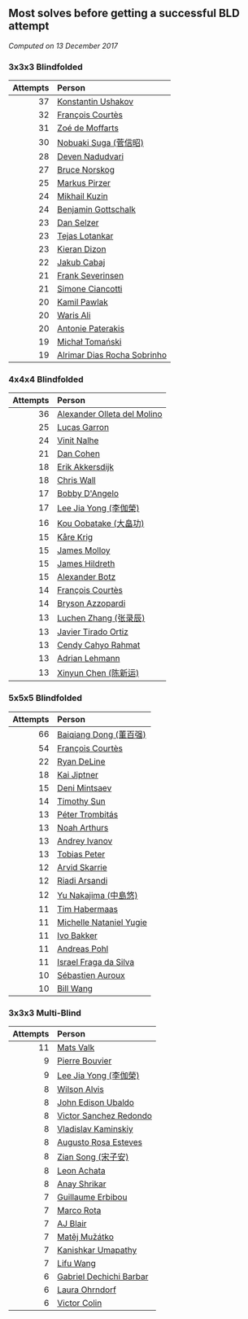 ## Most solves before getting a successful BLD attempt

*Computed on 13 December 2017*


### 3x3x3 Blindfolded

| Attempts | Person |
| ---: | :--- |
| 37 | [Konstantin Ushakov](https://www.worldcubeassociation.org/persons/2014USHA02) |
| 32 | [François Courtès](https://www.worldcubeassociation.org/persons/2008COUR01) |
| 31 | [Zoé de Moffarts](https://www.worldcubeassociation.org/persons/2010MOFF02) |
| 30 | [Nobuaki Suga (菅信昭)](https://www.worldcubeassociation.org/persons/2007SUGA01) |
| 28 | [Deven Nadudvari](https://www.worldcubeassociation.org/persons/2008NADU01) |
| 27 | [Bruce Norskog](https://www.worldcubeassociation.org/persons/2006NORS01) |
| 25 | [Markus Pirzer](https://www.worldcubeassociation.org/persons/2006PIRZ01) |
| 24 | [Mikhail Kuzin](https://www.worldcubeassociation.org/persons/2015KUZI01) |
| 24 | [Benjamin Gottschalk](https://www.worldcubeassociation.org/persons/2016GOTT01) |
| 23 | [Dan Selzer](https://www.worldcubeassociation.org/persons/2011SELZ01) |
| 23 | [Tejas Lotankar](https://www.worldcubeassociation.org/persons/2015LOTA01) |
| 23 | [Kieran Dizon](https://www.worldcubeassociation.org/persons/2015DIZO02) |
| 22 | [Jakub Cabaj](https://www.worldcubeassociation.org/persons/2008CABA03) |
| 21 | [Frank Severinsen](https://www.worldcubeassociation.org/persons/2009SEVE01) |
| 21 | [Simone Ciancotti](https://www.worldcubeassociation.org/persons/2009CIAN01) |
| 20 | [Kamil Pawlak](https://www.worldcubeassociation.org/persons/2006PAWL01) |
| 20 | [Waris Ali](https://www.worldcubeassociation.org/persons/2007ALIW01) |
| 20 | [Antonie Paterakis](https://www.worldcubeassociation.org/persons/2012PATE01) |
| 19 | [Michał Tomański](https://www.worldcubeassociation.org/persons/2009TOMA01) |
| 19 | [Alrimar Dias Rocha Sobrinho](https://www.worldcubeassociation.org/persons/2011SOBR01) |

### 4x4x4 Blindfolded

| Attempts | Person |
| ---: | :--- |
| 36 | [Alexander Olleta del Molino](https://www.worldcubeassociation.org/persons/2008OLLE01) |
| 25 | [Lucas Garron](https://www.worldcubeassociation.org/persons/2006GARR01) |
| 24 | [Vinit Nalhe](https://www.worldcubeassociation.org/persons/2012NALH01) |
| 21 | [Dan Cohen](https://www.worldcubeassociation.org/persons/2007COHE01) |
| 18 | [Erik Akkersdijk](https://www.worldcubeassociation.org/persons/2005AKKE01) |
| 18 | [Chris Wall](https://www.worldcubeassociation.org/persons/2011WALL02) |
| 17 | [Bobby D'Angelo](https://www.worldcubeassociation.org/persons/2008DANG01) |
| 17 | [Lee Jia Yong (李伽榮)](https://www.worldcubeassociation.org/persons/2009YONG02) |
| 16 | [Kou Oobatake (大畠功)](https://www.worldcubeassociation.org/persons/2007OOBA01) |
| 15 | [Kåre Krig](https://www.worldcubeassociation.org/persons/2004KRIG02) |
| 15 | [James Molloy](https://www.worldcubeassociation.org/persons/2011MOLL01) |
| 15 | [James Hildreth](https://www.worldcubeassociation.org/persons/2009HILD01) |
| 15 | [Alexander Botz](https://www.worldcubeassociation.org/persons/2013BOTZ01) |
| 14 | [François Courtès](https://www.worldcubeassociation.org/persons/2008COUR01) |
| 14 | [Bryson Azzopardi](https://www.worldcubeassociation.org/persons/2011AZZO01) |
| 13 | [Luchen Zhang (张录辰)](https://www.worldcubeassociation.org/persons/2007LUCH02) |
| 13 | [Javier Tirado Ortiz](https://www.worldcubeassociation.org/persons/2009TIRA01) |
| 13 | [Cendy Cahyo Rahmat](https://www.worldcubeassociation.org/persons/2010RAHM02) |
| 13 | [Adrian Lehmann](https://www.worldcubeassociation.org/persons/2010LEHM02) |
| 13 | [Xinyun Chen (陈新运)](https://www.worldcubeassociation.org/persons/2017CHEN36) |

### 5x5x5 Blindfolded

| Attempts | Person |
| ---: | :--- |
| 66 | [Baiqiang Dong (董百强)](https://www.worldcubeassociation.org/persons/2008DONG06) |
| 54 | [François Courtès](https://www.worldcubeassociation.org/persons/2008COUR01) |
| 22 | [Ryan DeLine](https://www.worldcubeassociation.org/persons/2012DELI01) |
| 18 | [Kai Jiptner](https://www.worldcubeassociation.org/persons/2007JIPT01) |
| 15 | [Deni Mintsaev](https://www.worldcubeassociation.org/persons/2013MINT01) |
| 14 | [Timothy Sun](https://www.worldcubeassociation.org/persons/2007SUNT01) |
| 13 | [Péter Trombitás](https://www.worldcubeassociation.org/persons/2008TROM01) |
| 13 | [Noah Arthurs](https://www.worldcubeassociation.org/persons/2012ARTH01) |
| 13 | [Andrey Ivanov](https://www.worldcubeassociation.org/persons/2012IVAN02) |
| 13 | [Tobias Peter](https://www.worldcubeassociation.org/persons/2014PETE03) |
| 12 | [Arvid Skarrie](https://www.worldcubeassociation.org/persons/2008SKAR01) |
| 12 | [Riadi Arsandi](https://www.worldcubeassociation.org/persons/2009ARSA01) |
| 12 | [Yu Nakajima (中島悠)](https://www.worldcubeassociation.org/persons/2007NAKA03) |
| 11 | [Tim Habermaas](https://www.worldcubeassociation.org/persons/2007HABE01) |
| 11 | [Michelle Nataniel Yugie](https://www.worldcubeassociation.org/persons/2010YUGI02) |
| 11 | [Ivo Bakker](https://www.worldcubeassociation.org/persons/2009BAKK01) |
| 11 | [Andreas Pohl](https://www.worldcubeassociation.org/persons/2012POHL01) |
| 11 | [Israel Fraga da Silva](https://www.worldcubeassociation.org/persons/2012SILV22) |
| 10 | [Sébastien Auroux](https://www.worldcubeassociation.org/persons/2008AURO01) |
| 10 | [Bill Wang](https://www.worldcubeassociation.org/persons/2010WANG68) |

### 3x3x3 Multi-Blind

| Attempts | Person |
| ---: | :--- |
| 11 | [Mats Valk](https://www.worldcubeassociation.org/persons/2007VALK01) |
| 9 | [Pierre Bouvier](https://www.worldcubeassociation.org/persons/2010BOUV01) |
| 9 | [Lee Jia Yong (李伽榮)](https://www.worldcubeassociation.org/persons/2009YONG02) |
| 8 | [Wilson Alvis](https://www.worldcubeassociation.org/persons/2011ALVI01) |
| 8 | [John Edison Ubaldo](https://www.worldcubeassociation.org/persons/2010UBAL01) |
| 8 | [Victor Sanchez Redondo](https://www.worldcubeassociation.org/persons/2013REDO01) |
| 8 | [Vladislav Kaminskiy](https://www.worldcubeassociation.org/persons/2013KAMI03) |
| 8 | [Augusto Rosa Esteves](https://www.worldcubeassociation.org/persons/2013ESTE02) |
| 8 | [Zian Song (宋子安)](https://www.worldcubeassociation.org/persons/2014SONG08) |
| 8 | [Leon Achata](https://www.worldcubeassociation.org/persons/2015ACHA01) |
| 8 | [Anay Shrikar](https://www.worldcubeassociation.org/persons/2012SHRI01) |
| 7 | [Guillaume Erbibou](https://www.worldcubeassociation.org/persons/2008ERBI01) |
| 7 | [Marco Rota](https://www.worldcubeassociation.org/persons/2009ROTA01) |
| 7 | [AJ Blair](https://www.worldcubeassociation.org/persons/2009BLAI01) |
| 7 | [Matěj Mužátko](https://www.worldcubeassociation.org/persons/2013MUAT01) |
| 7 | [Kanishkar Umapathy](https://www.worldcubeassociation.org/persons/2013UMAP01) |
| 7 | [Lifu Wang](https://www.worldcubeassociation.org/persons/2015WANG34) |
| 6 | [Gabriel Dechichi Barbar](https://www.worldcubeassociation.org/persons/2009BARB01) |
| 6 | [Laura Ohrndorf](https://www.worldcubeassociation.org/persons/2009OHRN01) |
| 6 | [Victor Colin](https://www.worldcubeassociation.org/persons/2013COLI02) |
